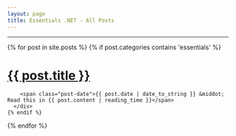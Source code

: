 ```yaml
---
layout: page
title: Essentials .NET - All Posts
---
```


<div class="posts">
  <hr />
  {% for post in site.posts %}
    {% if post.categories contains 'essentials' %}
       <div class="post">
        <h1 class="post-title">
          <a href="{{ post.url }}">
            {{ post.title }}
          </a>
        </h1>

        <span class="post-date">{{ post.date | date_to_string }} &middot; Read this in {{ post.content | reading_time }}</span>
      </div>
    {% endif %}
  {% endfor %}
</div>
